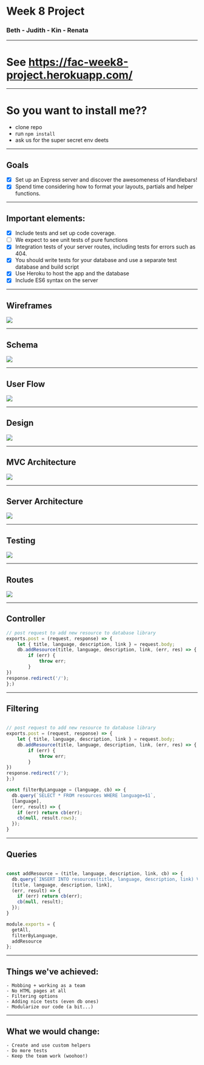 # Week 8 Project
### Beth - Judith - Kin - Renata

---

# See https://fac-week8-project.herokuapp.com/

---

# So you want to install me??

* clone repo
* run ```npm install```
* ask us for the super secret env deets

---

## Goals
- [x] Set up an Express server and discover the awesomeness of Handlebars! <br>
- [x] Spend time considering how to format your layouts, partials and helper functions.

---

## Important elements:

- [x] Include tests and set up code coverage.<br>
- [ ] We expect to see unit tests of pure functions <br>
- [x] Integration tests of your server routes, including tests for errors such as 404.<br>
- [x] You should write tests for your database and use a separate test database and build script<br>
- [x] Use Heroku to host the app and the database<br>
- [x] Include ES6 syntax on the server

---

## Wireframes

![](https://i.imgur.com/0nqTAPa.jpg)

---

## Schema

![](https://i.imgur.com/Sz6dxdQ.png)

---

## User Flow

![](https://i.imgur.com/3dd2qri.jpg)

---

## Design

![](https://i.imgur.com/H2eRafz.jpg)

---

## MVC Architecture

![](https://i.imgur.com/oMusr3x.png)

---

## Server Architecture

![](https://i.imgur.com/o0pik7i.png=200x500)

---

## Testing

![](https://i.imgur.com/I1gfPT1.png)

---

## Routes

![](https://i.imgur.com/xpgAqQu.png)

---

## Controller

```javascript
// post request to add new resource to database library
exports.post = (request, response) => {
    let { title, language, description, link } = request.body;
    db.addResource(title, language, description, link, (err, res) => {
        if (err) {
            throw err;
        }
})
response.redirect('/');
};)
```
---

## Filtering

```javascript

// post request to add new resource to database library
exports.post = (request, response) => {
    let { title, language, description, link } = request.body;
    db.addResource(title, language, description, link, (err, res) => {
        if (err) {
            throw err;
        }
})
response.redirect('/');
};)

const filterByLanguage = (language, cb) => {
  db.query(`SELECT * FROM resources WHERE language=$1`,
  [language],
  (err, result) => {
    if (err) return cb(err);
    cb(null, result.rows);
  });
}

```

---

## Queries

```javascript

const addResource = (title, language, description, link, cb) => {
  db.query(`INSERT INTO resources(title, language, description, link) VALUES ($1, $2, $3, $4)`,
  [title, language, description, link],
  (err, result) => {
    if (err) return cb(err);
    cb(null, result);
  });
}

module.exports = {
  getAll,
  filterByLanguage,
  addResource
};

```
---

## Things we've achieved:

    - Mobbing + working as a team
    - No HTML pages at all
    - Filtering options
    - Adding nice tests (even db ones)
    - Modularize our code (a bit...)

---

## What we would change:

    - Create and use custom helpers
    - Do more tests
    - Keep the team work (woohoo!)
